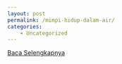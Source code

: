 ```yaml
---
layout: post
permalink: /mimpi-hidup-dalam-air/
categories:
    - Uncategorized
---
```


[Baca Selengkapnya](/03)
